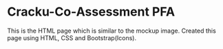 ﻿# Cracku-Co-Assessment PFA
This is the HTML page which is similar to the mockup image. 
Created this page using HTML, CSS and Bootstrap(Icons).

